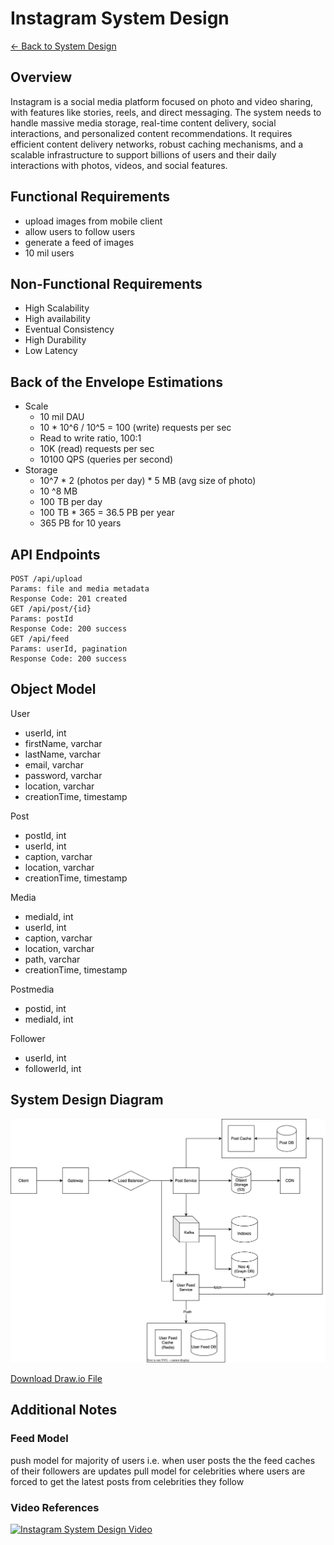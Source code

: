 # Instagram System Design

[← Back to System Design](../system-design.md)

## Overview

Instagram is a social media platform focused on photo and video sharing, with features like stories, reels, and direct messaging. The system needs to handle massive media storage, real-time content delivery, social interactions, and personalized content recommendations. It requires efficient content delivery networks, robust caching mechanisms, and a scalable infrastructure to support billions of users and their daily interactions with photos, videos, and social features.

## Functional Requirements

* upload images from mobile client
* allow users to follow users
* generate a feed of images
* 10 mil users

## Non-Functional Requirements

* High Scalability
* High availability
* Eventual Consistency
* High Durability
* Low Latency

## Back of the Envelope Estimations

* Scale
  * 10 mil DAU
  * 10 * 10^6 / 10^5 = 100 (write) requests per sec
  * Read to write ratio, 100:1
  * 10K (read) requests per sec
  * 10100 QPS (queries per second)
* Storage
  * 10^7 * 2 (photos per day) * 5 MB (avg size of photo)
  * 10 ^8 MB
  * 100 TB per day
  * 100 TB * 365 = 36.5 PB per year
  * 365 PB for 10 years

## API Endpoints

``` c-sharp
POST /api/upload
Params: file and media metadata
Response Code: 201 created
GET /api/post/{id}
Params: postId
Response Code: 200 success 
GET /api/feed
Params: userId, pagination
Response Code: 200 success 
```

## Object Model

User

* userId, int
* firstName, varchar
* lastName, varchar
* email, varchar
* password, varchar
* location, varchar
* creationTime, timestamp

Post

* postId, int
* userId, int
* caption, varchar
* location, varchar
* creationTime, timestamp

Media

* mediaId, int
* userId, int
* caption, varchar
* location, varchar
* path, varchar
* creationTime, timestamp

Postmedia

* postid, int
* mediaId, int

Follower

* userId, int
* followerId, int


## System Design Diagram

![Instagram System Design](instagram.svg)

[Download Draw.io File](instagram.drawio)

## Additional Notes

### Feed Model

push model for majority of users i.e. when user posts the the feed caches of their followers are updates
pull model for celebrities where users are forced to get the latest posts from celebrities they follow

### Video References

[![Instagram System Design Video](https://img.youtube.com/vi/anM-cr6RqDI/0.jpg)](https://www.youtube.com/watch?v=anM-cr6RqDI)
